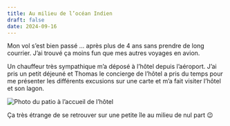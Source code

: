 ```yaml
---
title: Au milieu de l’océan Indien
draft: false
date: 2024-09-16
---
```

Mon vol s’est bien passé … après plus de 4 ans sans prendre de long courrier. J’ai trouvé ça moins fun que mes autres voyages en avion.

Un chauffeur très sympathique m’a déposé à l’hôtel depuis l’aéroport. J’ai pris un petit déjeuné et Thomas le concierge de l’hôtel a pris du temps pour me présenter les différents excusions sur une carte et m’a fait visiter l’hôtel et son lagon.

![Photo du patio à l’accueil de l’hôtel](/img/800/img_2554.jpeg "Photo du patio à l’accueil de l’hôtel")

Ça très étrange de se retrouver sur une petite île au milieu de nul part 😉
